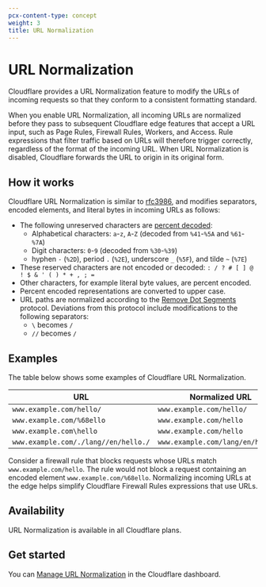 ```yaml
---
pcx-content-type: concept
weight: 3
title: URL Normalization
---
```


# URL Normalization

Cloudflare provides a URL Normalization feature to modify the URLs of incoming requests so that they conform to a consistent formatting standard.

When you enable URL Normalization, all incoming URLs are normalized before they pass to subsequent Cloudflare edge features that accept a URL input, such as Page Rules, Firewall Rules, Workers, and Access. Rule expressions that filter traffic based on URLs will therefore trigger correctly, regardless of the format of the incoming URL. When URL Normalization is disabled, Cloudflare forwards the URL to origin in its original form.

## How it works

Cloudflare URL Normalization is similar to [rfc3986](https://www.ietf.org/rfc/rfc3986.txt), and modifies separators, encoded elements, and literal bytes in incoming URLs as follows:

- The following unreserved characters are [percent decoded](https://tools.ietf.org/html/rfc3986#section-2.1):
  - Alphabetical characters: `a`-`z`, `A`-`Z` (decoded from `%41`-`%5A` and `%61`-`%7A`)
  - Digit characters: `0`-`9` (decoded from `%30`-`%39`)
  - hyphen `-` (`%2D`), period `.` (`%2E`), underscore `_` (`%5F`), and tilde `~` (`%7E`)
- These reserved characters are not encoded or decoded: `: / ? # [ ] @ ! $ & ' ( ) * + , ; =`
- Other characters, for example literal byte values, are percent encoded.
- Percent encoded representations are converted to upper case.
- URL paths are normalized according to the [Remove Dot Segments](https://tools.ietf.org/html/rfc3986#section-5.2.4) protocol. Deviations from this protocol include modifications to the following separators:
  - `\` becomes `/`
  - `//` becomes `/`

## Examples

The table below shows some examples of Cloudflare URL Normalization.

<TableWrap>

| URL                                  | Normalized URL                    |
| ------------------------------------ | --------------------------------- |
| `www.example.com/hello/`             | `www.example.com/hello/`          |
| `www.example.com/%68ello`            | `www.example.com/hello`           |
| `www.example.com\hello`              | `www.example.com/hello`           |
| `www.example.com/./lang//en/hello./` | `www.example.com/lang/en/hello./` |

</TableWrap>

Consider a firewall rule that blocks requests whose URLs match `www.example.com/hello`. The rule would not block a request containing an encoded element `www.example.com/%68ello`. Normalizing incoming URLs at the edge helps simplify Cloudflare Firewall Rules expressions that use URLs.

## Availability

URL Normalization is available in all Cloudflare plans.

## Get started

You can [Manage URL Normalization](/normalization/manage) in the Cloudflare dashboard.